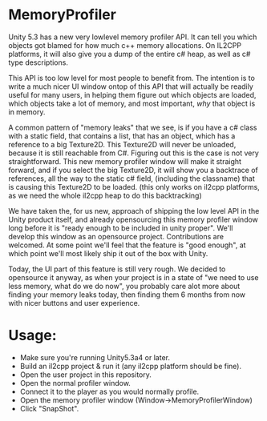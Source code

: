 # MemoryProfiler

Unity 5.3 has a new very lowlevel memory profiler API. It can tell you which objects got blamed for how much
c++ memory allocations. On IL2CPP platforms, it will also give you a dump of the entire c# heap, as well as c# type descriptions.

This API is too low level for most people to benefit from. The intention is to write a much nicer UI window ontop of this API that will actually be readily useful for many users, in helping them figure out which objects are loaded,  which objects take a lot of memory,  and most important, _why_ that object is in memory.

A common pattern of "memory leaks" that we see, is if you have a c# class with a static field, that contains a list, that has an object, which has a reference to a big Texture2D. This Texture2D will never be unloaded, because it is still reachable from C#. Figuring out this is the case is not very straightforward. This new memory profiler window will make it straight forward, and if you select the big Texture2D, it will show you a backtrace of references, all the way to the static c# field, (including the classname) that is causing this Texture2D to be loaded. (this only works on il2cpp platforms, as we need the whole il2cpp heap to do this backtracking)

We have taken the, for us new, approach of shipping the low level API in the Unity product itself, and already opensourcing this memory profiler window long before it is "ready enough to be included in unity proper".  We'll develop this window as an opensource project. Contributions are welcomed. At some point we'll feel that the feature is "good enough", at which point we'll most likely ship it out of the box with Unity.

Today, the UI part of this feature is still very rough. We decided to opensource it anyway, as when your project is in a state of "we need to use less memory, what do we do now", you probably care alot more about finding your memory leaks today,  then finding them 6 months from now with nicer buttons and user experience.

# Usage:
- Make sure you're running Unity5.3a4 or later.
- Build an il2cpp project & run it (any il2cpp platform should be fine).
- Open the user project in this repository.
- Open the normal profiler window.
- Connect it to the player as you would normally profile.
- Open the memory profiler window (Window->MemoryProfilerWindow)
- Click "SnapShot".

